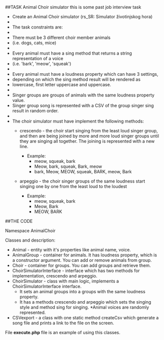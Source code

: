 ##TASK Animal Choir simulator
this is some past job interview task

 * Create an Animal Choir simulator (rs_SR: Simulator životinjskog hora)
 *
 * The task constraints are:
 *
 * There must be 3 different choir member animals
 * (i.e. dogs, cats, mice)
 *
 * Every animal must have a sing method that returns a string representation of a voice
 * (i.e. 'bark', 'meow', 'squeak')
 *
 * Every animal must have a loudness property which can have 3 settings,
 * depending on which the sing method result will be rendered as
 * lowercase, first letter uppercase and uppercase.
 *
 * Singer groups are groups of animals with the same loudness property value.
 * Singer group song is represented with a CSV of the group singer sing result in random order.
 *
 * The choir simulator must have implement the following methods:
    * crescendo - the choir start singing from the least loud singer group, and then are being joined by more and more loud singer groups until they are singing all together. The joining is represented with a new line.
        * Example:
            * meow, squeak, bark
            * Meow, bark, squeak, Bark, meow
            * bark, Meow, MEOW, squeak, BARK, meow, Bark

    * arpeggio  - the choir singer groups of the same loudness start singing one by one from the least loud to the loudest
        * Example:
            * meow, squeak, bark
            * Meow, Bark
            * MEOW, BARK

##THE CODE

Namespace AnimalChoir

Classes and description:
* Animal - entity with it's properties like animal name, voice.
* AnimalGroup - container for animals. It has loudness property, which is a constructor argument. You can add or remove animals from group.
* Choir - container for groups. You can add groups and retrieve them.
* ChoirSimulatorInterface - interface which has two methods for implementation, crescendo and arpeggio.
* ChoirSimulator - class with main logic, implements a ChoirSimulatorInterface interface.
   * It sets an animal groups into a groups with the same loudness property.
   * It has a methods crescendo and arpeggio which sets the singing style and method sing for singing.
   *Animal voices are randomly represented.
* CSVexport - a class with one static method createCsv which generate a song file and prints a link to the file on the screen.

File __execute.php__ file is an example of using this classes.



